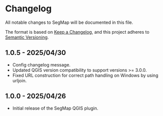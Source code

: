 # Changelog

All notable changes to SegMap will be documented in this file.

The format is based on [Keep a Changelog](https://keepachangelog.com/en/1.0.0/),
and this project adheres to [Semantic Versioning](https://semver.org/spec/v2.0.0.html).

## 1.0.5 - 2025/04/30

- Config changelog message.
- Updated QGIS version compatibility to support versions >= 3.0.0.
- Fixed URL construction for correct path handling on Windows by using urljoin.

## 1.0.0 - 2025/04/26

- Initial release of the SegMap QGIS plugin.
